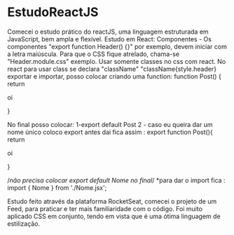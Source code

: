 # EstudoReactJS
Comecei o estudo prático do reactJS, uma linguagem estruturada em JavaScript, bem ampla e flexível.
Estudo em React: Componentes - Os componentes "export function Header() {}" por exemplo, devem iniciar com a letra
maiúscula.
Para que o CSS fique atrelado, chama-se "Header.module.css" exemplo.
Usar somente classes no css com react.
No react para usar class se declara "className" "className{style.header}
exportar e importar, posso colocar criando uma function: 
function Post() {
	return <p>oi</p>
	}
	
No final posso colocar:
1-export default Post
2 - caso eu queira dar um nome único coloco export antes dai fica assim :
export function Post(){
		return <p>oi</p>
		}
		
/*não precisa colocar export default Nome no final*/
*para dar o import fica : import { Nome } from './Nome.jsx';

Estudo feito através da plataforma RocketSeat, comecei o projeto de um Feed, para praticar e ter mais familiaridade com o código.
Foi muito aplicado CSS em conjunto, tendo em vista que é uma ótima linguagem de estilização.
   
